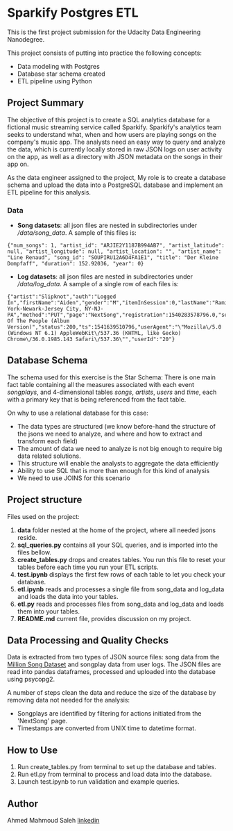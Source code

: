 # Sparkify Postgres ETL

This is the first project submission for the Udacity Data Engineering Nanodegree.

This project consists of putting into practice the following concepts:

- Data modeling with Postgres
- Database star schema created
- ETL pipeline using Python

## Project Summary

The objective of this project is to create a SQL analytics database for a fictional music streaming service called Sparkify. Sparkify's analytics team seeks to understand what, when and how users are playing songs on the company's music app. The analysts need an easy way to query and analyze the data, which is currently locally stored in raw JSON logs on user activity on the app, as well as a directory with JSON metadata on the songs in their app on.

As the data engineer assigned to the project, My role is to create a database schema and upload the data into a PostgreSQL database and implement an ETL pipeline for this analysis.

### Data

- **Song datasets**: all json files are nested in subdirectories under */data/song_data*. A sample of this files is:

```
{"num_songs": 1, "artist_id": "ARJIE2Y1187B994AB7", "artist_latitude": null, "artist_longitude": null, "artist_location": "", "artist_name": "Line Renaud", "song_id": "SOUPIRU12A6D4FA1E1", "title": "Der Kleine Dompfaff", "duration": 152.92036, "year": 0}
```

- **Log datasets**: all json files are nested in subdirectories under */data/log_data*. A sample of a single row of each files is:

```
{"artist":"Slipknot","auth":"Logged In","firstName":"Aiden","gender":"M","itemInSession":0,"lastName":"Ramirez","length":192.57424,"level":"paid","location":"New York-Newark-Jersey City, NY-NJ-PA","method":"PUT","page":"NextSong","registration":1540283578796.0,"sessionId":19,"song":"Opium Of The People (Album Version)","status":200,"ts":1541639510796,"userAgent":"\"Mozilla\/5.0 (Windows NT 6.1) AppleWebKit\/537.36 (KHTML, like Gecko) Chrome\/36.0.1985.143 Safari\/537.36\"","userId":"20"}
```

## Database Schema

The schema used for this exercise is the Star Schema:
There is one main fact table containing all the measures associated with each event *songplays*,
and 4-dimensional tables *songs*, *artists*, *users* and *time*, each with a primary key that is being referenced from the fact table.

On why to use a relational database for this case:

- The data types are structured (we know before-hand the structure of the jsons we need to analyze, and where and how to extract and transform each field)
- The amount of data we need to analyze is not big enough to require big data related solutions.
- This structure will enable the analysts to aggregate the data efficiently
- Ability to use SQL that is more than enough for this kind of analysis
- We need to use JOINS for this scenario

## Project structure

Files used on the project:

1. **data** folder nested at the home of the project, where all needed jsons reside.
2. **sql_queries.py** contains all your SQL queries, and is imported into the files bellow.
3. **create_tables.py** drops and creates tables. You run this file to reset your tables before each time you run your ETL scripts.
4. **test.ipynb** displays the first few rows of each table to let you check your database.
5. **etl.ipynb** reads and processes a single file from song_data and log_data and loads the data into your tables.
6. **etl.py** reads and processes files from song_data and log_data and loads them into your tables.
7. **README.md** current file, provides discussion on my project.

## Data Processing and Quality Checks

Data is extracted from two types of JSON source files: song data from the [Million Song Dataset](https://labrosa.ee.columbia.edu/millionsong/) and songplay data from user logs. The JSON files are read into pandas dataframes, processed and uploaded into the database using psycopg2.

A number of steps clean the data and reduce the size of the database by removing data not needed for the analysis:

* Songplays are identified by filtering for actions initiated from the 'NextSong' page.
* Timestamps are converted from UNIX time to datetime format.

## How to Use

1. Run create_tables.py from terminal to set up the database and tables.
2. Run etl.py from terminal to process and load data into the database.
3. Launch test.ipynb to run validation and example queries.

## Author

Ahmed Mahmoud Saleh [linkedin](https://www.linkedin.com/in/ahmed-mahmoud-saleh-ibrahem/)
